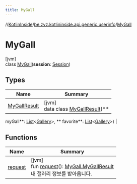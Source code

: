 ```yaml
---
title: MyGall
---
```

//[KotlinInside](../../../index.html)/[be.zvz.kotlininside.api.generic.userinfo](../index.html)/[MyGall](index.html)



# MyGall

[jvm]\
class [MyGall](index.html)(**session**: [Session](../../be.zvz.kotlininside.session/-session/index.html))

## Types

| Name | Summary |
|---|---|
| [MyGallResult](-my-gall-result/index.html) | [jvm]<br>data class [MyGallResult](-my-gall-result/index.html)(**
myGall**: [List](https://kotlinlang.org/api/latest/jvm/stdlib/kotlin.collections/-list/index.html)<[Gallery](../../be.zvz.kotlininside.api.type/-gallery/index.html)>, **
favorite**: [List](https://kotlinlang.org/api/latest/jvm/stdlib/kotlin.collections/-list/index.html)<[Gallery](../../be.zvz.kotlininside.api.type/-gallery/index.html)>) |

## Functions

| Name | Summary |
|---|---|
| [request](request.html) | [jvm]<br>fun [request](request.html)(): [MyGall.MyGallResult](-my-gall-result/index.html)<br>내 갤러리 정보를 받아옵니다. |

